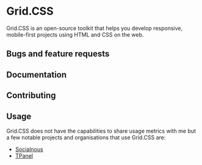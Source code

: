 # Grid.CSS

Grid.CSS is an open-source toolkit that helps you develop responsive, mobile-first projects using HTML and CSS on the web.

## Bugs and feature requests

## Documentation

## Contributing

## Usage
Grid.CSS does not have the capabilities to share usage metrics with me but a few notable projects and organisations that use Grid.CSS are:

- [Socialnous](https://socialnous.co)
- [TPanel](https://tomudding.nl/tpanel)
